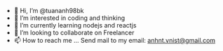 - 👋 Hi, I’m @tuananh98bk
- 👀 I’m interested in coding and thinking
- 🌱 I’m currently learning nodejs and reactjs
- 💞️ I’m looking to collaborate on Freelancer
- 📫 How to reach me ... Send mail to my email: anhnt.vnist@gmail.com

<!---
tuananh98bk/tuananh98bk is a ✨ special ✨ repository because its `README.md` (this file) appears on your GitHub profile.
You can click the Preview link to take a look at your changes.
--->
